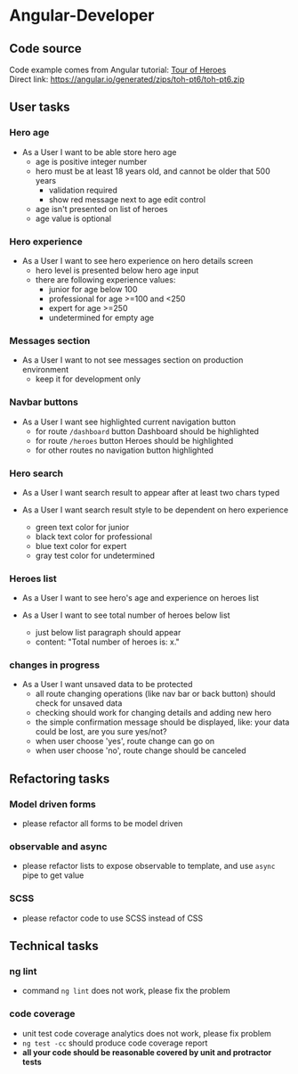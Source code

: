 # Angular-Developer

## Code source
Code example comes from Angular tutorial: [Tour of Heroes](https://angular.io/tutorial)<br>
Direct link: https://angular.io/generated/zips/toh-pt6/toh-pt6.zip

## User tasks

### Hero age

- As a User I want to be able store hero age
  - age is positive integer number
  - hero must be at least 18 years old, and cannot be older that 500 years
    - validation required
    - show red message next to age edit control
  - age isn't presented on list of heroes
  - age value is optional
  
### Hero experience

- As a User I want to see hero experience on hero details screen
  - hero level is presented below hero age input
  - there are following experience values:
    - junior for age below 100
    - professional for age >=100 and <250
    - expert for age >=250
    - undetermined for empty age
    
### Messages section
- As a User I want to not see messages section on production environment
  - keep it for development only
  
### Navbar buttons
- As a User I want see highlighted current navigation button
  - for route `/dashboard` button Dashboard should be highlighted
  - for route `/heroes` button Heroes should be highlighted
  - for other routes no navigation button highlighted

### Hero search
- As a User I want search result to appear after at least two chars typed

- As a User I want search result style to be dependent on hero experience
  - green text color for junior
  - black text color for professional
  - blue  text color for expert
  - gray test color for undetermined

### Heroes list
- As a User I want to see hero's age and experience on heroes list

- As a User I want to see total number of heroes below list
  - just below list paragraph should appear
  - content: "Total number of heroes is: x."

### changes in progress
- As a User I want unsaved data to be protected 
  - all route changing operations (like nav bar or back button) should check for unsaved data
  - checking should work for changing details and adding new hero
  - the simple confirmation message should be displayed, like: your data could be lost, are you sure yes/not?
  - when user choose 'yes', route change can go on
  - when user choose 'no', route change should be canceled

## Refactoring tasks

### Model driven forms
- please refactor all forms to be model driven

### observable and async
- please refactor lists to expose observable to template, and use `async` pipe to get value

### SCSS
- please refactor code to use SCSS instead of CSS

## Technical tasks

### ng lint
- command `ng lint` does not work, please fix the problem

### code coverage
- unit test code coverage analytics does not work, please fix problem
- `ng test -cc` should produce code coverage report
- **all your code should be reasonable covered by unit and protractor tests**
